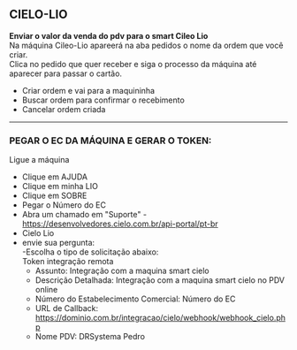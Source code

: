 ## CIELO-LIO

<b>Enviar o valor da venda do pdv para o smart Cileo Lio</b><br>
Na máquina Cileo-Lio apareerá na aba pedidos o nome da ordem que você criar.<br>
Clica no pedido que quer receber e siga o processo da máquina até aparecer para passar o cartão.

- Criar ordem e vai para a maquininha<br>
- Buscar ordem para confirmar o recebimento<br>
- Cancelar ordem criada<br>

<hr>

### PEGAR O EC DA MÁQUINA E GERAR O TOKEN:

Ligue a máquina

- Clique em AJUDA<br>
- Clique em minha LIO<br>
- Clique em SOBRE<br>
- Pegar o Número do EC<br>
- Abra um chamado em "Suporte" - https://desenvolvedores.cielo.com.br/api-portal/pt-br<br>
- Cielo Lio <br>
- envie sua pergunta: <br>
  -Escolha o tipo de solicitação abaixo:<br>
  Token integração remota<br>
  - Assunto: Integração com a maquina smart cielo<br>
  - Descrição Detalhada: Integração com a maquina smart cielo no PDV online<br>
  - Número do Estabelecimento Comercial: Número do EC<br>
  - URL de Callback: https://dominio.com.br/integracao/cielo/webhook/webhook_cielo.php<br>
  - Nome PDV: DRSystema Pedro<br>
    <br>
